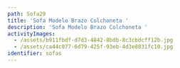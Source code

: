 ```yaml
---
path: Sofa29
title: 'Sofa Modelo Brazo Colchoneta '
description: 'Sofa Modelo Brazo Colchoneta '
activityImages:
  - /assets/b911fbdf-d7d3-4842-8bdb-8c3cbdcff12b.jpg
  - /assets/ca44c077-6d79-425f-93eb-4d3e8831fc10.jpg
identifier: sofas
---
```


